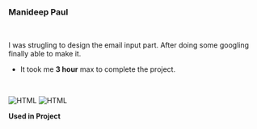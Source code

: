 ### Manideep Paul 

<br>


I was strugling to design the email input part. After doing some googling finally able to make it.

- It took me **3 hour** max to complete the project.

<br>

![HTML](https://img.shields.io/badge/-HTML-D4F6CC?logo=HTML5)
![HTML](https://img.shields.io/badge/-CSS%20-1572B6?logo=CSS3)

**Used in Project**
